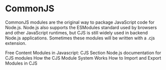 # CommonJS

CommonJS modules are the original way to package JavaScript code for Node.js. Node.js also supports the ESModules standard used by browsers and other JavaScript runtimes, but CJS is still widely used in backend Node.js applications. Sometimes these modules will be written with a .cjs extension.

<ResourceGroupTitle>Free Content</ResourceGroupTitle>
<BadgeLink colorScheme='yellow' badgeText='Read' href='https://www.freecodecamp.org/news/modules-in-javascript/#commonjsmodules'>Modules in Javascript: CJS Section</BadgeLink>
<BadgeLink colorScheme='yellow' basw2dgeText='Read' href='https://nodejs.org/api/modules'>Node.js documentation for CJS modules</BadgeLink>
<BadgeLink colorScheme='yellow' badgeText='Read' href='https://blog.risingstack.com/node-js-at-scale-module-system-commonjs-require/'>How the CJS Module System Works</BadgeLink>
<BadgeLink colorScheme='purple' badgeText='Watch' href='https://www.youtube.com/watch?v=XTND4rjATXA'>How to Import and Export Modules in CJS</BadgeLink>